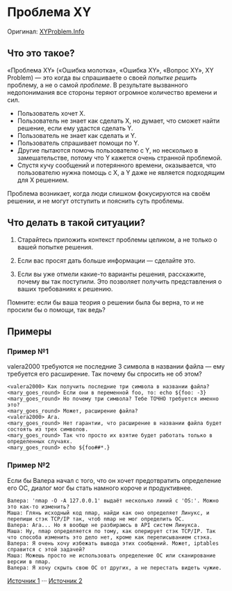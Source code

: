 # Проблема XY

Оригинал: [XYProblem.Info](https://xyproblem.info/)

## Что это такое?

«Проблема XY» («Ошибка молотка», «Ошибка XY», «Вопрос XY», XY Problem) — это когда вы спрашиваете о своей _попытке решить_ проблему, а не о самой _проблеме_. В результате вызванного недопонимания все стороны теряют огромное количество времени и сил.

* Пользователь хочет X.
* Пользователь не знает как сделать X, но думает, что сможет найти решение, если ему удастся сделать Y.
* Пользователь не знает как сделать и Y.
* Пользователь спрашивает помощи по Y.
* Другие пытаются помочь пользователю с Y, но несколько в замешательстве, потому что Y кажется очень странной проблемой.
* Спустя кучу сообщений и потерянного времени, оказывается, что пользователю нужна помощь с X, а Y даже не является подходящим для X решением.

Проблема возникает, когда люди слишком фокусируются на своём решении, и не могут отступить и пояснить суть проблемы.

## Что делать в такой ситуации?

1. Старайтесь приложить контекст проблемы целиком, а не только о вашей попытке решения.

2. Если вас просят дать больше информации — сделайте это.

3. Если вы уже отмели какие-то варианты решения, расскажите, почему вы так поступили. Это позволяет получить представления о ваших требованиях к решению.

Помните: если бы ваша теория о решении была бы верна, то и не просили бы о помощи, так ведь?

## Примеры

### Пример №1

valera2000 требуются не последние 3 символа в названии файла — ему требуется его расширение. Так почему бы спросить не об этом?

```
<valera2000> Как получить последние три символа в названии файла?
<mary_goes_round> Если они в переменной foo, то: echo ${foo: -3}
<mary_goes_round> Но почему три символа? Тебе ТОЧНО требуется именно это?
<mary_goes_round> Может, расширение файла?
<valera2000> Ага.
<mary_goes_round> Нет гарантии, что расширение в названии файла будет состоять из трех символов.
<mary_goes_round> Так что просто их взятие будет работать только в определенных случаях.
<mary_goes_round> echo ${foo##*.}
```

### Пример №2

Если бы Валера начал с того, что он хочет предотвратить определение его ОС, диалог мог бы стать намного короче и продуктивнее.

```
Валера: 'nmap -O -A 127.0.0.1' выдаёт несколько линий с 'OS:'. Можно это как-то изменить?
Маша: Глянь исходный код nmap, найди как оно определяет Линукс, и перепиши стэк TCP/IP так, чтоб nmap не мог определить ОС.
Валера: Ага... Но я вообще не разбираюсь в API систем Линукса.
Маша: Ну, nmap определяется по тому, как оперирует стэк TCP/IP. Так что способа изменить это дело нет, кроме как переписыванием стэка.
Валера: Я очень хочу избежать вывода этих сообщений. Может, iptables справится с этой задачей?
Маша: Можешь просто не использовать определение ОС или сканирование версии в nmap.
Валера: Я хочу скрыть свою ОС от других, а не перестать видеть чужие.
```

[Источник 1](http://meta.stackoverflow.com/questions/66377/what-is-the-xy-problem) ··· [Источник 2](http://mywiki.wooledge.org/XyProblem)
